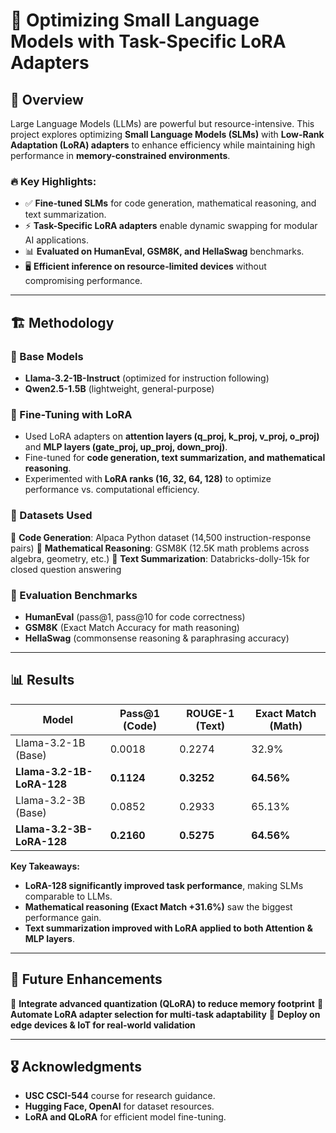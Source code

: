 # 🚀 Optimizing Small Language Models with Task-Specific LoRA Adapters

## 📌 Overview
Large Language Models (LLMs) are powerful but resource-intensive. This project explores optimizing **Small Language Models (SLMs)** with **Low-Rank Adaptation (LoRA) adapters** to enhance efficiency while maintaining high performance in **memory-constrained environments**.

### 🔥 Key Highlights:
- ✅ **Fine-tuned SLMs** for code generation, mathematical reasoning, and text summarization.
- ⚡ **Task-Specific LoRA adapters** enable dynamic swapping for modular AI applications.
- 📊 **Evaluated on HumanEval, GSM8K, and HellaSwag** benchmarks.
- 🖥️ **Efficient inference on resource-limited devices** without compromising performance.

---

## 🏗️ Methodology
### 🔹 Base Models
- **Llama-3.2-1B-Instruct** (optimized for instruction following)
- **Qwen2.5-1.5B** (lightweight, general-purpose)

### 🔹 Fine-Tuning with LoRA
- Used LoRA adapters on **attention layers (q_proj, k_proj, v_proj, o_proj)** and **MLP layers (gate_proj, up_proj, down_proj)**.
- Fine-tuned for **code generation, text summarization, and mathematical reasoning**.
- Experimented with **LoRA ranks (16, 32, 64, 128)** to optimize performance vs. computational efficiency.

### 🔹 Datasets Used
📌 **Code Generation**: Alpaca Python dataset (14,500 instruction-response pairs)
📌 **Mathematical Reasoning**: GSM8K (12.5K math problems across algebra, geometry, etc.)
📌 **Text Summarization**: Databricks-dolly-15k for closed question answering

### 🔹 Evaluation Benchmarks
- **HumanEval** (pass@1, pass@10 for code correctness)
- **GSM8K** (Exact Match Accuracy for math reasoning)
- **HellaSwag** (commonsense reasoning & paraphrasing accuracy)

---

## 📊 Results
| Model | Pass@1 (Code) | ROUGE-1 (Text) | Exact Match (Math) |
|--------|------------|-----------|------------|
| Llama-3.2-1B (Base) | 0.0018 | 0.2274 | 32.9% |
| **Llama-3.2-1B-LoRA-128** | **0.1124** | **0.3252** | **64.56%** |
| Llama-3.2-3B (Base) | 0.0852 | 0.2933 | 65.13% |
| **Llama-3.2-3B-LoRA-128** | **0.2160** | **0.5275** | **64.56%** |

**Key Takeaways:**
- **LoRA-128 significantly improved task performance**, making SLMs comparable to LLMs.
- **Mathematical reasoning (Exact Match +31.6%)** saw the biggest performance gain.
- **Text summarization improved with LoRA applied to both Attention & MLP layers**.

---

## 🔮 Future Enhancements
🚀 **Integrate advanced quantization (QLoRA) to reduce memory footprint**
🔄 **Automate LoRA adapter selection for multi-task adaptability**
📡 **Deploy on edge devices & IoT for real-world validation**

---

## 🎖️ Acknowledgments
- **USC CSCI-544** course for research guidance.
- **Hugging Face, OpenAI** for dataset resources.
- **LoRA and QLoRA** for efficient model fine-tuning.
